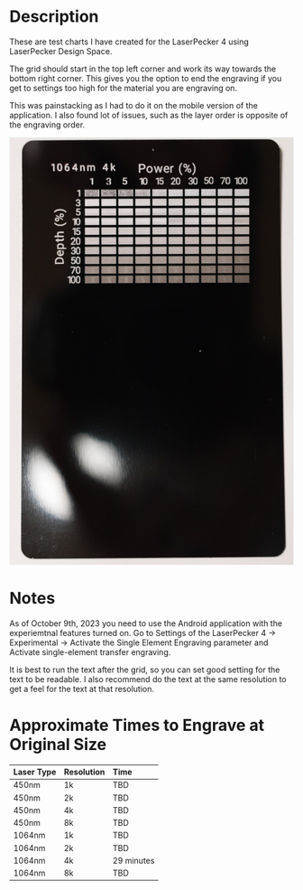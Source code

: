 # Description
These are test charts I have created for the LaserPecker 4 using LaserPecker Design Space.

The grid should start in the top left corner and work its way towards the bottom right corner. This gives you the option to end the engraving if you get to settings too high for the material you are engraving on.

This was painstacking as I had to do it on the mobile version of the application. I also found lot of issues, such as the layer order is opposite of the engraving order.

![Example Engraving of Test Chart](./Example_Engraving_of_Test_Chart.jpg)
# Notes
As of October 9th, 2023 you need to use the Android application with the experiemtnal features turned on. Go to Settings of the LaserPecker 4 -> Experimental -> Activate the Single Element Engraving parameter and Activate single-element transfer engraving.

It is best to run the text after the grid, so you can set good setting for the text to be readable. I also recommend do the text at the same resolution to get a feel for the text at that resolution.

# Approximate Times to Engrave at Original Size
| Laser Type | Resolution | Time       |
| :---       | :----      | :----      |
| 450nm      | 1k         | TBD        |
| 450nm      | 2k         | TBD        |
| 450nm      | 4k         | TBD        |
| 450nm      | 8k         | TBD        |
| 1064nm     | 1k         | TBD        |
| 1064nm     | 2k         | TBD        |
| 1064nm     | 4k         | 29 minutes |
| 1064nm     | 8k         | TBD        |

